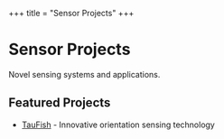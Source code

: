 +++
title = "Sensor Projects"
+++

# Sensor Projects

Novel sensing systems and applications.

## Featured Projects

* [TauFish](/projects/sensors/taufish/) - Innovative orientation sensing technology